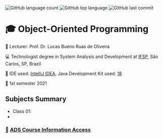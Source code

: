 ![GitHub language count](https://img.shields.io/github/languages/count/jmmarao/ws-object-oriented-programming)
![GitHub top language](https://img.shields.io/github/languages/top/jmmarao/ws-object-oriented-programming)
![GitHub last commit](https://img.shields.io/github/last-commit/jmmarao/ws-object-oriented-programming)

# :mortar_board: Object-Oriented Programming

:triangular_flag_on_post: Lecturer: Prof. Dr. Lucas Bueno Ruas de Oliveira

:computer: Technologist degree in System Analysis and Development at [IFSP](https://www.ifsp.edu.br/), São Carlos, SP, Brazil

:ticket: IDE used: [IntelliJ IDEA](https://www.jetbrains.com/pt-br/idea/), Java Development Kit used: [18](https://www.oracle.com/java/technologies/downloads/)

:calendar: 1st semester 2021

## Subjects Summary

- Class 01: 
- 
### :link: [ADS Course Information Access](https://scl.ifsp.edu.br/index.php/cursos.html?id=116:ads&catid=61)